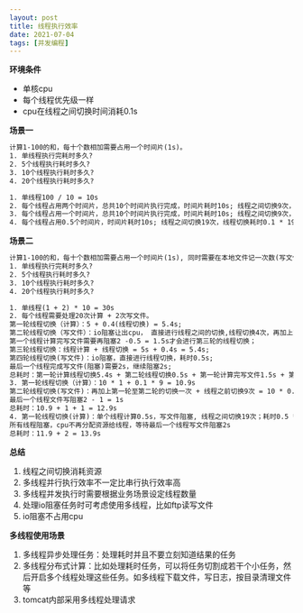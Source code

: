 ```yaml
---
layout: post
title: 线程执行效率
date: 2021-07-04
tags: [并发编程]
---
```


**环境条件**

- 单核cpu
- 每个线程优先级一样
- cpu在线程之间切换时间消耗0.1s

**场景一**

```html
计算1-100的和，每十个数相加需要占用一个时间片(1s)。
1. 单线程执行完耗时多久?
2. 5个线程执行耗时多久?
3. 10个线程执行耗时多久?
4. 20个线程执行耗时多久?

1. 单线程100 / 10 = 10s
2. 每个线程占用两个时间片，总共10个时间片执行完成，时间片耗时10s; 线程之间切换9次，线程切换耗时0.1 * 9 = 0.9， 总耗时10 + 0.9 = 10.9s
3. 每个线程占用一个时间片，总共10个时间片执行完成，时间片耗时10s; 线程之间切换9次，线程切换耗时0.1 * 9 = 0.9， 总耗时10 + 0.9 = 10.9s
4. 每个线程占用0.5个时间片，时间片耗时10s; 线程之间切换19次，线程切换耗时0.1 * 19 = 1.9，总耗时10 + 1.9 = 11.9s
```

**场景二**

```htm
计算1-100的和，每十个数相加需要占用一个时间片(1s), 同时需要在本地文件记一次数(写文件io阻塞)，每次计数耗时2s。
1. 单线程执行完耗时多久?
2. 5个线程执行耗时多久?
3. 10个线程执行耗时多久?
4. 20个线程执行耗时多久?

1. 单线程(1 + 2) * 10 = 30s
2. 每个线程需要处理20次计算 + 2次写文件。
第一轮线程切换（计算）：5 + 0.4(线程切换) = 5.4s;
第二轮线程切换（写文件）：io阻塞让出cpu， 直接进行线程之间的切换,线程切换4次，再加上第一轮至第二轮的切换，总共切换5次，第二轮耗时：0.5s;
第一个线程计算完写文件需要再阻塞2 -0.5 = 1.5s才会进行第三轮的线程切换；
第三轮线程切换：线程计算 + 线程切换 = 5s + 0.4s = 5.4s;
第四轮线程切换(写文件)：io阻塞，直接进行线程切换，耗时0.5s;
最后一个线程完成写文件(阻塞)需要2s，继续阻塞2s;
总耗时：第一轮计算线程切换5.4s + 第二轮线程切换0.5s + 第一轮计算完写文件1.5s + 第三轮计算线程切换5.4s + 第四轮线程切换0.5s + 线程写文件2s = 15.3s
3. 第一轮线程切换（计算）：10 * 1 + 0.1 * 9 = 10.9s
第二轮线程切换(写文件)：再加上第一轮至第二轮的切换一次 + 线程之前切换9次 = 10 * 0.1 = 1s
最后一个线程文件写阻塞2 - 1 = 1s
总耗时：10.9 + 1 + 1 = 12.9s
4. 第一轮线程切换(计算)：单个线程计算0.5s，写文件阻塞, 线程之间切换19次；耗时0.5 * 20 + 19 * 0.1 = 11.9s
所有线程阻塞，cpu不再分配资源给线程，等待最后一个线程写文件阻塞2s
总耗时：11.9 + 2 = 13.9s
```

**总结**

1. 线程之间切换消耗资源
2. 多线程并行执行效率不一定比串行执行效率高
3. 多线程并发执行时需要根据业务场景设定线程数量
4. 处理io阻塞任务时可考虑使用多线程，比如ftp读写文件
5. io阻塞不占用cpu

**多线程使用场景**

1. 多线程异步处理任务：处理耗时并且不要立刻知道结果的任务
2. 多线程分布式计算：比如处理耗时任务，可以将任务切割成若干个小任务，然后开启多个线程处理这些任务。如多线程下载文件，写日志，按目录清理文件等
3. tomcat内部采用多线程处理请求